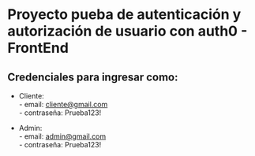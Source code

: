 # Proyecto pueba de autenticación y autorización de usuario con auth0 - FrontEnd
## Credenciales para ingresar como:
- Cliente:  
      - email: cliente@gmail.com  
      - contraseña: Prueba123!  
  
- Admin:  
      - email: admin@gmail.com  
      - contraseña: Prueba123!
